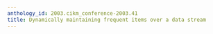 ```yaml
---
anthology_id: 2003.cikm_conference-2003.41
title: Dynamically maintaining frequent items over a data stream
---
```


